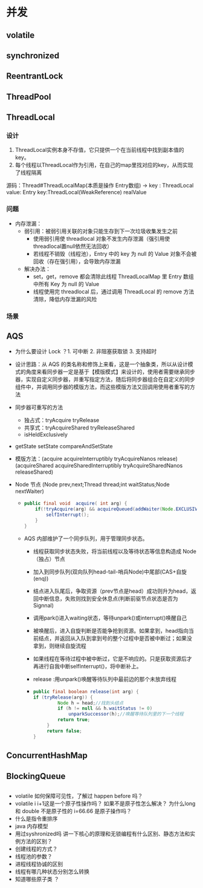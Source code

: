 # 并发

## volatile

## synchronized

## ReentrantLock

## ThreadPool

## ThreadLocal

### 设计

1. ThreadLocal实例本身不存值，它只提供一个在当前线程中找到副本值的key。
2. 每个线程以ThreadLocal作为引用，在自己的map里找对应的key，从而实现了线程隔离

源码：Thread#ThreadLocalMap(本质是操作 Entry数组) -> key : ThreadLocal value: Entry key:ThreadLocal(WeakReference) realValue

### 问题

- 内存泄漏：
  - 弱引用：被弱引用关联的对象只能生存到下一次垃圾收集发生之前
    - 使用弱引用使 threadlocal 对象不发生内存泄漏（强引用使threadlocal置null依然无法回收）
    - 若线程不销毁（线程池），Entry 中的 key 为 null 的 Value 对象不会被回收（存在强引用），会导致内存泄漏
  - 解决办法：
    - set，get，remove 都会清除此线程 ThreadLocalMap 里 Entry 数组中所有 Key 为 null 的 Value
    - 线程使用完 threadlocal 后，通过调用 ThreadLocal 的 remove 方法清除，降低内存泄漏的风险

### 场景

## AQS

- 为什么要设计 Lock ？1. 可中断 2. 非阻塞获取锁 3. 支持超时

- 设计思路：从 AQS 的类名称和修饰上来看，这是一个抽象类，所以从设计模式的角度来看同步器一定是基于【模版模式】来设计的，使用者需要继承同步器，实现自定义同步器，并重写指定方法，随后将同步器组合在自定义的同步组件中，并调用同步器的模版方法，而这些模版方法又回调用使用者重写的方法

- 同步器可重写的方法
  - 独占式：tryAcquire tryRelease
  - 共享式：tryAcquireShared tryReleaseShared
  - isHeldExclusively
  
- getState setState compareAndSetState

- 模版方法：(acquire acquireInterruptibly tryAcquireNanos release) (acquireShared acquireSharedInterruptibly tryAcquireSharedNanos releaseShared)

- Node 节点 (Node prev,next;Thread thread;int waitStatus;Node nextWaiter)

  - ```java
    public final void  acquire( int arg) {
        if(!tryAcquire(arg) && acquireQueued(addWaiter(Node.EXCLUSIVE), arg)){
          	selfInterrupt();
        }    
    }
    ```

  - AQS 内部维护了一个同步队列，用于管理同步状态。

    - 线程获取同步状态失败，将当前线程以及等待状态等信息构造成 Node （独占）节点
    
    - 加入到同步队列(双向队列head-tail-哨兵Node)中尾部(CAS+自旋(enq))
    
    - 结点进入队尾后，争取资源（prev节点是head）成功则升为head，返回中断信息，失败则找到安全休息点(判断前驱节点状态是否为Signnal)
    
    - 调用park()进入waiting状态，等待unpark()或interrupt()唤醒自己
    
    - 被唤醒后，进入自旋判断是否能争抢到资源。如果拿到，head指向当前结点，并返回从入队到拿到号的整个过程中是否被中断过；如果没拿到，则继续自旋流程
    
    - 如果线程在等待过程中被中断过，它是不响应的。只是获取资源后才再进行自我中断selfInterrupt()，将中断补上。
    
    - release :用unpark()唤醒等待队列中最前边的那个未放弃线程
    
    - ``` java
      public final boolean release(int arg) {
      if (tryRelease(arg)) {
               Node h = head;//找到头结点
               if (h != null && h.waitStatus != 0)
                   unparkSuccessor(h);//唤醒等待队列里的下一个线程
               return true;
           }
           return false;
      }
      ```
    
      
    
      





## ConcurrentHashMap

## BlockingQueue

## 



- volatile 如何保障可见性，了解过 happen before 吗？
- volatile i i+1这是一个原子性操作吗？ 如果不是原子性怎么解决？ 为什么long 和 double 不是原子性的 i=66.66 是原子操作吗？
- 什么是指令重排序
- java 内存模型
- 用过syshronized吗 讲一下核心的原理和无锁编程有什么区别、静态方法和实例方法的区别？
- 创建线程的方式？
- 线程池的参数？
- 进程线程协诚的区别
- 线程有哪几种状态分别怎么转换
- 知道哪些原子类 ？